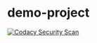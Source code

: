 # demo-project
[![Codacy Security Scan](https://github.com/zeesolutions/demo-project/actions/workflows/codacy-analysis.yml/badge.svg?branch=circleci-editor%2Fmain)](https://github.com/zeesolutions/demo-project/actions/workflows/codacy-analysis.yml)
